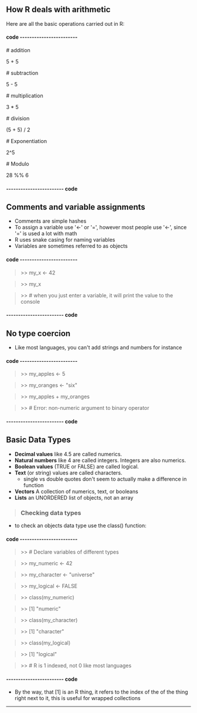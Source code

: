 ## How R deals with arithmetic 
Here are all the basic operations carried out in R:

#### code ------------------------
\# addition

5 + 5 

\# subtraction

5 - 5 

\# multiplication

3 * 5

\# division

(5 + 5) / 2 

\# Exponentiation

2^5

\# Modulo

28 %% 6
#### ------------------------ code

## Comments and variable assignments 
- Comments are simple hashes  
- To assign a variable use '<-' or '=', however most people use '<-', since '=' is 
  used a lot with math
- R uses snake casing for naming variables 
- Variables are sometimes referred to as objects 

#### code ------------------------
>\>\> my_x <- 42

>\>\> my_x 

>\>\> \# when you just enter a variable, it will print the value to the console

#### ------------------------ code

## No type coercion
- Like most languages, you can't add strings and numbers for instance

#### code ------------------------

>\>\> my_apples <- 5

>\>\> my_oranges <- "six" 

>\>\> my_apples + my_oranges 

>\>\> \# Error: non-numeric argument to binary operator

#### ------------------------ code

## Basic Data Types
- **Decimal values** like 4.5 are called numerics.
- **Natural numbers** like 4 are called integers. Integers are also numerics.
- **Boolean values** (TRUE or FALSE) are called logical.
- **Text** (or string) values are called characters.
  - single vs double quotes don't seem to actually make a difference in function
- **Vectors** A collection of numerics, text, or booleans 
- **Lists** an UNORDERED list of objects, not an array


>### Checking data types
- to check an objects data type use the class() function: 

#### code ------------------------

>\>\> \# Declare variables of different types

>\>\> my_numeric <- 42

>\>\> my_character <- "universe"

>\>\> my_logical <- FALSE 



>\>\> class(my_numeric)

>\>\> [1] "numeric"

>\>\> class(my_character)

>\>\> [1] "character"

>\>\> class(my_logical)

>\>\> [1] "logical"



>\>\> \# R is 1 indexed, not 0 like most languages 

#### ------------------------ code

- By the way, that [1] is an R thing, it refers to the index of the 
of the thing right next to it, this is useful for wrapped collections

-------------------
<br/><br/><br/><br/>